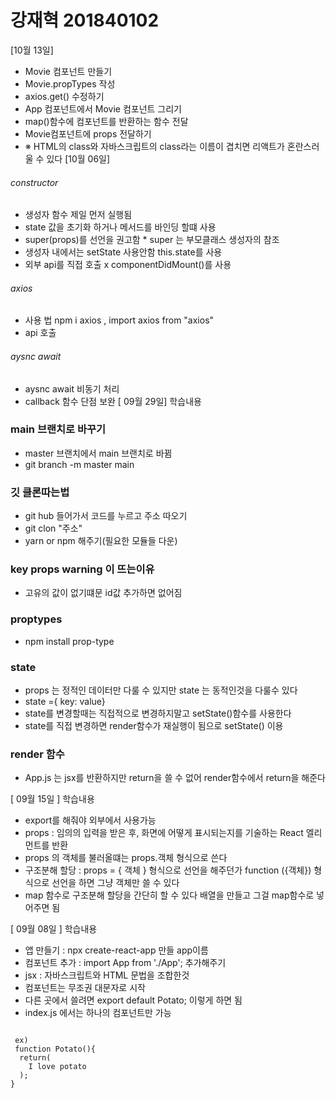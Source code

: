 # 강재혁 201840102
[10월 13일]
- Movie 컴포넌트 만들기
- Movie.propTypes 작성
- axios.get() 수정하기
- App 컴포넌트에서  Movie 컴포넌트 그리기
- map()함수에 컴포넌트를 반환하는 함수 전달
- Movie컴포넌트에 props 전달하기
- ※ HTML의 class와 자바스크립트의 class라는 이름이 겹치면 리액트가 혼란스러울 수 있다
[10월 06일]
###### constructor 
- 생성자 함수 제일 먼저 실행됨 
- state 값을 초기화 하거나 메서드를 바인딩 할떄 사용
- super(props)를 선언을 권고함  * super 는 부모클래스 생성자의 참조
- 생성자 내에서는 setState 사용안함 this.state를 사용
- 외부 api를 직접 호출 x componentDidMount()를 사용

###### axios
- 사용 법 npm i axios , import axios from "axios"
- api 호출
###### aysnc await
- aysnc await 비동기 처리 
- callback 함수 단점 보완
[ 09월 29일]
학습내용
### main 브랜치로 바꾸기
- master 브랜치에서 main 브랜치로 바뀜
- git branch -m master main 
### 깃 클론따는법
- git hub 들어가서 코드를 누르고 주소 따오기
- git clon "주소"
- yarn or npm 해주기(필요한 모듈들 다운)

### key props warning 이 뜨는이유 
- 고유의 값이 없기떄문 id값 추가하면 없어짐

### proptypes
- npm install prop-type
### state
- props 는 정적인 데이터만 다룰 수 있지만 state 는 동적인것을 다룰수 있다
- state ={ key: value}
- state를 변경할때는 직접적으로 변경하지말고 setState()함수를 사용한다
- state를 직접 변경하면 render함수가 재실행이 됨으로 setState() 이용

### render 함수
- App.js 는 jsx를 반환하지만 return을 쓸 수 없어 render함수에서 return을 해준다







[ 09월 15일 ]
학습내용
- export를 해줘야 외부에서 사용가능
- props : 임의의 입력을 받은 후, 화면에 어떻게 표시되는지를 기술하는 React 엘리먼트를 반환
- props 의 객체를 불러올떄는 props.객체 형식으로 쓴다
- 구조분해 할당 : props = { 객체 } 형식으로 선언을 해주던가  function ({객체})  형식으로 선언을 하면 그냥 객체만 쓸 수 있다
- map 함수로 구조분해 할당을 간단히 할 수 있다 배열을 만들고 그걸 map함수로 넣어주면 됨



[ 09월 08일 ]
학습내용
-  앱 만들기 : npx create-react-app 만들 app이름 
- 컴포넌트 추가 : import App from './App'; 추가해주기
- jsx : 자바스크립트와 HTML 문법을 조합한것
- 컴포넌트는 무조권 대문자로 시작
- 다른 곳에서 쓸려면 export default Potato; 이렇게 하면 됨 
- index.js 에서는 하나의 컴포넌트만 가능
<code>
 ex)
 function Potato(){
  return(
    I love potato
  );
}
</code>
<br>



